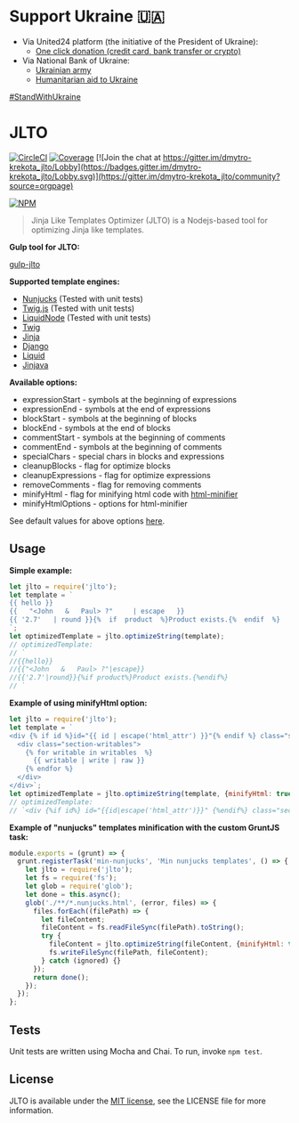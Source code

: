 # Support Ukraine 🇺🇦

- Via United24 platform (the initiative of the President of Ukraine):
  - [One click donation (credit card, bank transfer or crypto)](https://u24.gov.ua/)
- Via National Bank of Ukraine:
  - [Ukrainian army](https://bank.gov.ua/en/about/support-the-armed-forces)
  - [Humanitarian aid to Ukraine](https://bank.gov.ua/en/about/humanitarian-aid-to-ukraine)

[#StandWithUkraine](https://twitter.com/hashtag/StandWithUkraine)

# JLTO

[![CircleCI](https://circleci.com/gh/dmytro-krekota/jlto.svg?style=svg)](https://app.circleci.com/pipelines/github/dmytro-krekota/jlto)
[![Coverage](https://coveralls.io/repos/github/dmytro-krekota/jlto/badge.svg?branch=master)](https://coveralls.io/github/dmytro-krekota/jlto?branch=master) [![Join the chat at https://gitter.im/dmytro-krekota_jlto/Lobby](https://badges.gitter.im/dmytro-krekota_jlto/Lobby.svg)](https://gitter.im/dmytro-krekota_jlto/community?source=orgpage)

[![NPM](https://nodei.co/npm/jlto.png?downloads=true)](https://nodei.co/npm/jlto/)

> Jinja Like Templates Optimizer (JLTO) is a Nodejs-based tool for optimizing Jinja like templates.

**Gulp tool for JLTO:**

[gulp-jlto](https://www.npmjs.com/package/gulp-jlto)

**Supported template engines:**

- [Nunjucks](https://mozilla.github.io/nunjucks/) (Tested with unit tests)
- [Twig.js](https://github.com/twigjs/twig.js) (Tested with unit tests)
- [LiquidNode](https://github.com/sirlantis/liquid-node) (Tested with unit tests)
- [Twig](https://twig.sensiolabs.org/)
- [Jinja](http://jinja.pocoo.org/)
- [Django](https://docs.djangoproject.com/en/1.11/ref/templates/language/)
- [Liquid](https://shopify.github.io/liquid/)
- [Jinjava](https://github.com/HubSpot/jinjava)

**Available options:**

- expressionStart - symbols at the beginning of expressions
- expressionEnd - symbols at the end of expressions
- blockStart - symbols at the beginning of blocks
- blockEnd - symbols at the end of blocks
- commentStart - symbols at the beginning of comments
- commentEnd - symbols at the beginning of comments
- specialChars - special chars in blocks and expressions
- cleanupBlocks - flag for optimize blocks
- cleanupExpressions - flag for optimize expressions
- removeComments - flag for removing comments
- minifyHtml - flag for minifying html code with [html-minifier](https://www.npmjs.com/package/html-minifier)
- minifyHtmlOptions - options for html-minifier

See default values for above options [here](https://github.com/dmytro-krekota/jlto/blob/master/lib/core/default.js).

## Usage

**Simple example:**

```js
let jlto = require('jlto');
let template = `
{{ hello }}
{{   "<John   &   Paul> ?"     | escape   }}
{{ '2.7'   | round }}{%  if  product  %}Product exists.{%  endif  %}
`;
let optimizedTemplate = jlto.optimizeString(template);
// optimizedTemplate:
// `
//{{hello}}
//{{"<John   &   Paul> ?"|escape}}
//{{'2.7'|round}}{%if product%}Product exists.{%endif%}
// `
```

**Example of using minifyHtml option:**

```js
let jlto = require('jlto');
let template = `
<div {% if id %}id="{{ id | escape('html_attr') }}"{% endif %} class="section-container {{ classes | join(' ') | html_attribute }}">
  <div class="section-writables">
    {% for writable in writables  %}
      {{ writable | write | raw }}
    {% endfor %}
  </div>
</div>`;
let optimizedTemplate = jlto.optimizeString(template, {minifyHtml: true});
// optimizedTemplate:
// `<div {%if id%} id="{{id|escape('html_attr')}}" {%endif%} class="section-container {{classes|join(' ')|html_attribute}}"><div class="section-writables"> {%for writable in writables%} {{writable|write|raw}} {%endfor%} </div></div>`
```

**Example of "nunjucks" templates minification with the custom GruntJS task:**

```js
module.exports = (grunt) => {
  grunt.registerTask('min-nunjucks', 'Min nunjucks templates', () => {
    let jlto = require('jlto');
    let fs = require('fs');
    let glob = require('glob');
    let done = this.async();
    glob('./**/*.nunjucks.html', (error, files) => {
      files.forEach((filePath) => {
        let fileContent;
        fileContent = fs.readFileSync(filePath).toString();
        try {
          fileContent = jlto.optimizeString(fileContent, {minifyHtml: true});
          fs.writeFileSync(filePath, fileContent);
        } catch (ignored) {}
      });
      return done();
    });
  });
};
```

## Tests

Unit tests are written using Mocha and Chai. To run, invoke `npm test`.

## License

JLTO is available under the [MIT license](https://opensource.org/licenses/MIT), see the LICENSE file for more information.
